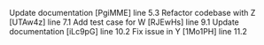 Update documentation [PgiMME] line 5.3
Refactor codebase with Z [UTAw4z] line 7.1
Add test case for W [RJEwHs] line 9.1
Update documentation [iLc9pG] line 10.2
Fix issue in Y [1Mo1PH] line 11.2
